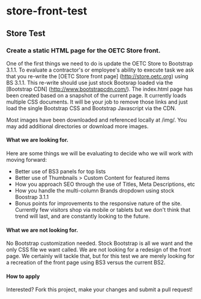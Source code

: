 store-front-test
================

## Store Test

### Create a static HTML page for the OETC Store front. 

One of the first things we need to do is update the OETC Store to Bootstrap 3.1.1. To evaluate a contractor's or employee's ability to execute task we ask that you re-write the [OETC Store front page] (http://store.oetc.org) using BS 3.1.1. This re-write should use just stock Bootsrap loaded via the [Bootstrap CDN] (http://www.bootstrapcdn.com/). 
The index.html page has been created based on a snapshot of the current page. It currently loads multiple CSS documents. It will be your job to remove those links and just load the single Bootstrap CSS and Bootstrap Javascript via the CDN. 

Most images have been downloaded and referenced locally at /img/. You may add additional directories or download more images. 

#### What we are looking for. 
Here are some things we will be evaluating to decide who we will work with moving forward: 

* Better use of BS3 panels for top lists
* Better use of Thumbnails > Custom Content for featured items
* How you approach SEO through the use of Titles, Meta Descriptions, etc
* How you handle the multi-column Brands dropdown using stock Boostrap 3.1.1
* Bonus points for improvements to the responsive nature of the site. Currently few visitors shop via mobile or tablets but we don't think that trend will last, and are constantly looking to the future. 

#### What we are not looking for. 
No Bootstrap customization needed. Stock Bootstrap is all we want and the only CSS file we want called. We are not looking for a redesign of the front page. We certainly will tackle that, but for this test we are merely looking for a recreation of the front page using BS3 versus the current BS2.  

#### How to apply
Interested? Fork this project, make your changes and submit a pull request!
